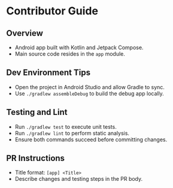 # Contributor Guide

## Overview
- Android app built with Kotlin and Jetpack Compose.
- Main source code resides in the `app` module.

## Dev Environment Tips
- Open the project in Android Studio and allow Gradle to sync.
- Use `./gradlew assembleDebug` to build the debug app locally.

## Testing and Lint
- Run `./gradlew test` to execute unit tests.
- Run `./gradlew lint` to perform static analysis.
- Ensure both commands succeed before committing changes.

## PR Instructions
- Title format: `[app] <Title>`
- Describe changes and testing steps in the PR body.
